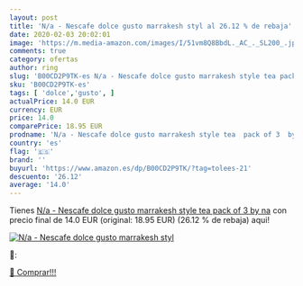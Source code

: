 ```yaml
---
layout: post
title: 'N/a - Nescafe dolce gusto marrakesh styl al 26.12 % de rebaja'
date: 2020-02-03 20:02:01
image: 'https://m.media-amazon.com/images/I/51vm8Q8BbdL._AC_._SL200_.jpg'
comments: true
category: ofertas
author: ring
slug: 'B00CD2P9TK-es N/a - Nescafe dolce gusto marrakesh style tea pack of 3 by na'
sku: 'B00CD2P9TK-es'
tags: [ 'dolce','gusto', ]
actualPrice: 14.0 EUR
currency: EUR
price: 14.0
comparePrice: 18.95 EUR
prodname: 'N/a - Nescafe dolce gusto marrakesh style tea  pack of 3  by na'
country: 'es'
flag: '🇪🇸'
brand: ''
buyurl: 'https://www.amazon.es/dp/B00CD2P9TK/?tag=tolees-21'
descuento: '26.12'
average: '14.0'
---
```


Tienes [N/a - Nescafe dolce gusto marrakesh style tea  pack of 3  by na](https://www.amazon.es/dp/B00CD2P9TK/?tag=tolees-21) con precio final de  14.0 EUR (original: 18.95 EUR) (26.12 %  de rebaja) aqui!

[![N/a - Nescafe dolce gusto marrakesh styl](https://m.media-amazon.com/images/I/51vm8Q8BbdL._AC_._SL200_.jpg)](https://www.amazon.es/dp/B00CD2P9TK/?tag=tolees-21)

🔎:


[🛒 Comprar!!!](https://www.amazon.es/dp/B00CD2P9TK/?tag=tolees-21)
